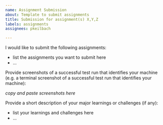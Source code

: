 ```yaml
---
name: Assignment Submission
about: Template to submit assignments
title: Submission for assignment(s) X,Y,Z
labels: assignments
assignees: pkeilbach

---
```


I would like to submit the following assignments:

- list the assignments you want to submit here
- ...

Provide screenshots of a successful test run that identifies your machine (e.g. a terminal screenshot of a successful test run that identifies your machine):

_copy and paste screenshots here_

Provide a short description of your major learnings or challenges (if any):

- list your learnings and challenges here
- ...
